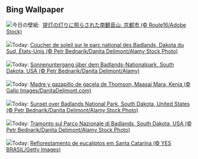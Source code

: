 ## Bing Wallpaper
![](https://www.bing.com/th?id=OHR.GionFestival2025_JA-JP8597633874_UHD.jpg&w=1000)今日の壁紙: &nbsp;[提灯の灯りに照らされた南観音山, 京都市 (© Route16/Adobe Stock)](https://www.bing.com/th?id=OHR.GionFestival2025_JA-JP8597633874_UHD.jpg)
<br><br/>
![](https://www.bing.com/th?id=OHR.BadlandsSunset_FR-FR5355431035_UHD.jpg&w=1000)Today: [Coucher de soleil sur le parc national des Badlands, Dakota du Sud, États-Unis (© Petr Bednarik/Danita Delimont/Alamy Stock Photo)](https://www.bing.com/th?id=OHR.BadlandsSunset_FR-FR5355431035_UHD.jpg)
<br><br/>
![](https://www.bing.com/th?id=OHR.BadlandsSunset_DE-DE6485321128_UHD.jpg&w=1000)Today: [Sonnenuntergang über dem Badlands-Nationalpark, South Dakota, USA (© Petr Bednarik/Danita Delimont/Alamy)](https://www.bing.com/th?id=OHR.BadlandsSunset_DE-DE6485321128_UHD.jpg)
<br><br/>
![](https://www.bing.com/th?id=OHR.ThomsonGazelle_ES-ES5485485713_UHD.jpg&w=1000)Today: [Madre y gazapillo de gacela de Thomson, Maasai Mara, Kenia (© Gallo Images/DanitaDelimont.com)](https://www.bing.com/th?id=OHR.ThomsonGazelle_ES-ES5485485713_UHD.jpg)
<br><br/>
![](https://www.bing.com/th?id=OHR.BadlandsSunset_EN-GB0865631210_UHD.jpg&w=1000)Today: [Sunset over Badlands National Park, South Dakota, United States (© Petr Bednarik/Danita Delimont/Alamy Stock Photo)](https://www.bing.com/th?id=OHR.BadlandsSunset_EN-GB0865631210_UHD.jpg)
<br><br/>
![](https://www.bing.com/th?id=OHR.BadlandsSunset_IT-IT3807784060_UHD.jpg&w=1000)Today: [Tramonto sul Parco Nazionale di Badlands, South Dakota, USA (© Petr Bednarik/Danita Delimont/Alamy Stock Photo)](https://www.bing.com/th?id=OHR.BadlandsSunset_IT-IT3807784060_UHD.jpg)
<br><br/>
![](https://www.bing.com/th?id=OHR.EucaliptoSC_PT-BR8170247706_UHD.jpg&w=1000)Today: [Reflorestamento de eucaliptos em Santa Catarina (© YES BRASIL/Getty Images)](https://www.bing.com/th?id=OHR.EucaliptoSC_PT-BR8170247706_UHD.jpg)
<br><br/>
